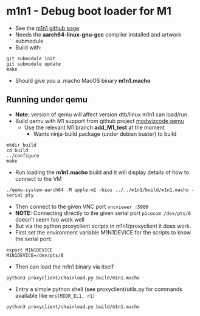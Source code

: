 # m1n1 - Debug boot loader for M1
* See the [m1n1 github page](https://github.com/AsahiLinux/m1n1)
* Needs the  **aarch64-linux-gnu-gcc** compiler installed and artwork submodule
* Build with:
```
git submodule init
git submodule update
make
```
  * Should give you a .macho MacOS binary **m1n1.macho**
## Running under qemu
* **Note:** version of qemu will affect version dtb/linux m1n1 can load/run
* Build qemu with M1 support from github project [modwizcode qemu](https://github.com/modwizcode/qemu.git)
  * Use the relevant M1 branch  **add_M1_test** at the moment
    * Wants ninja-build package (under debian buster) to build
```
mkdir build
cd build
../configure
make
```
* Run loading the **m1n1.macho** build and it will display details of how to connect to the VM
```
./qemu-system-aarch64 -M apple-m1 -bios ../../m1n1/build/m1n1.macho -serial pty
```
  * Then connect to the given VNC port `vncviewer :5900`
  * **NOTE:** Connecting directly to the given serial port `picocom /dev/pts/8` doesn't seem too work well
* But via the python proxyclient scripts in m1n1/proxyclient it does work.
* First set the environment variable M1N1DEVICE for the scripts to know the serial port:
```
export M1N1DEVICE
M1N1DEVICE=/dev/pts/8
```
* Then can load the m1n1 binary via itself
```
python3 proxyclient/chainload.py build/m1n1.macho
```
* Entry a simple python shell (see proxyclient/utils.py for commands available like `mrs(MIDR_EL1, r1)`
```
python3 proxyclient/chainload.py build/m1n1.macho
```
